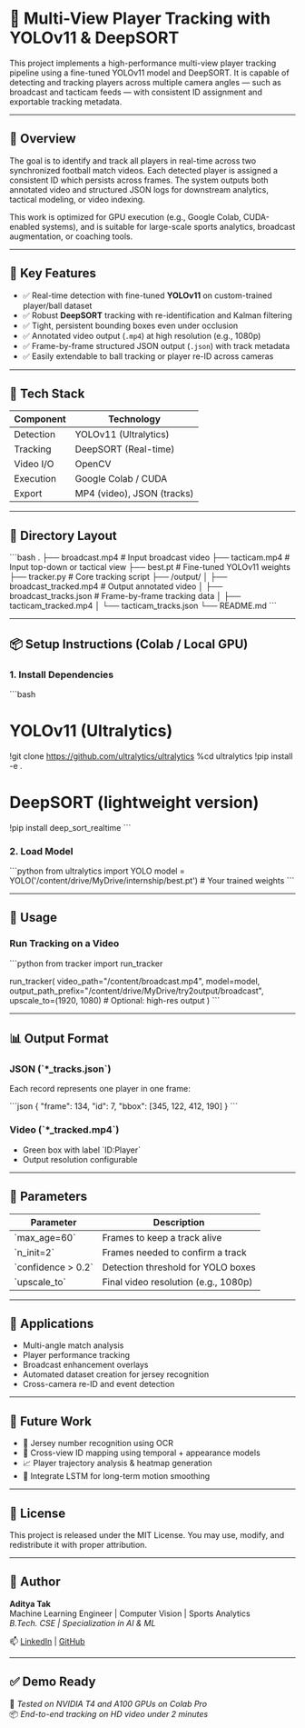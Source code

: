 
# 🎯 Multi-View Player Tracking with YOLOv11 & DeepSORT

This project implements a high-performance multi-view player tracking pipeline using a fine-tuned YOLOv11 model and DeepSORT. It is capable of detecting and tracking players across multiple camera angles — such as broadcast and tacticam feeds — with consistent ID assignment and exportable tracking metadata.

---

## 🧠 Overview

The goal is to identify and track all players in real-time across two synchronized football match videos. Each detected player is assigned a consistent ID which persists across frames. The system outputs both annotated video and structured JSON logs for downstream analytics, tactical modeling, or video indexing.

This work is optimized for GPU execution (e.g., Google Colab, CUDA-enabled systems), and is suitable for large-scale sports analytics, broadcast augmentation, or coaching tools.

---

## 🚀 Key Features

- ✅ Real-time detection with fine-tuned **YOLOv11** on custom-trained player/ball dataset
- ✅ Robust **DeepSORT** tracking with re-identification and Kalman filtering
- ✅ Tight, persistent bounding boxes even under occlusion
- ✅ Annotated video output (`.mp4`) at high resolution (e.g., 1080p)
- ✅ Frame-by-frame structured JSON output (`.json`) with track metadata
- ✅ Easily extendable to ball tracking or player re-ID across cameras

---

## 🧰 Tech Stack

| Component    | Technology         |
|--------------|--------------------|
| Detection    | YOLOv11 (Ultralytics) |
| Tracking     | DeepSORT (Real-time) |
| Video I/O    | OpenCV              |
| Execution    | Google Colab / CUDA |
| Export       | MP4 (video), JSON (tracks) |

---

## 📁 Directory Layout

\`\`\`bash
.
├── broadcast.mp4                 # Input broadcast video
├── tacticam.mp4                  # Input top-down or tactical view
├── best.pt                       # Fine-tuned YOLOv11 weights
├── tracker.py                    # Core tracking script
├── /output/
│   ├── broadcast_tracked.mp4     # Output annotated video
│   ├── broadcast_tracks.json     # Frame-by-frame tracking data
│   ├── tacticam_tracked.mp4
│   └── tacticam_tracks.json
└── README.md
\`\`\`

---

## 📦 Setup Instructions (Colab / Local GPU)

### 1. Install Dependencies

\`\`\`bash
# YOLOv11 (Ultralytics)
!git clone https://github.com/ultralytics/ultralytics
%cd ultralytics
!pip install -e .

# DeepSORT (lightweight version)
!pip install deep_sort_realtime
\`\`\`

### 2. Load Model

\`\`\`python
from ultralytics import YOLO
model = YOLO('/content/drive/MyDrive/internship/best.pt')  # Your trained weights
\`\`\`

---

## 🧩 Usage

### Run Tracking on a Video

\`\`\`python
from tracker import run_tracker

run_tracker(
    video_path="/content/broadcast.mp4",
    model=model,
    output_path_prefix="/content/drive/MyDrive/try2output/broadcast",
    upscale_to=(1920, 1080)  # Optional: high-res output
)
\`\`\`

---

## 📊 Output Format

### JSON (\`*_tracks.json\`)
Each record represents one player in one frame:

\`\`\`json
{
  "frame": 134,
  "id": 7,
  "bbox": [345, 122, 412, 190]
}
\`\`\`

### Video (\`*_tracked.mp4\`)
- Green box with label \`ID:Player\`
- Output resolution configurable

---

## 📌 Parameters

| Parameter         | Description                           |
|------------------|---------------------------------------|
| \`max_age=60\`     | Frames to keep a track alive           |
| \`n_init=2\`       | Frames needed to confirm a track       |
| \`confidence > 0.2\` | Detection threshold for YOLO boxes     |
| \`upscale_to\`     | Final video resolution (e.g., 1080p)   |

---

## 🧠 Applications

- Multi-angle match analysis
- Player performance tracking
- Broadcast enhancement overlays
- Automated dataset creation for jersey recognition
- Cross-camera re-ID and event detection

---

## 📌 Future Work

- 🎽 Jersey number recognition using OCR
- 🔁 Cross-view ID mapping using temporal + appearance models
- 📈 Player trajectory analysis & heatmap generation
- 🧠 Integrate LSTM for long-term motion smoothing

---

## 📄 License

This project is released under the MIT License. You may use, modify, and redistribute it with proper attribution.

---

## 👤 Author

**Aditya Tak**  
Machine Learning Engineer | Computer Vision | Sports Analytics  
_B.Tech. CSE | Specialization in AI & ML_

📫 [LinkedIn](https://linkedin.com/in/adityatak) | [GitHub](https://github.com/your-username)

---

## ✅ Demo Ready

📌 _Tested on NVIDIA T4 and A100 GPUs on Colab Pro_  
📦 _End-to-end tracking on HD video under 2 minutes_
